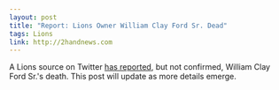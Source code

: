 ```yaml
---
layout: post
title: "Report: Lions Owner William Clay Ford Sr. Dead"
tags: Lions
link: http://2handnews.com
---
```


A Lions source on Twitter [has reported](https://twitter.com/davebirkett/status/442692190095958016), but not confirmed, William Clay Ford Sr.'s death. This post will update as more details emerge.


